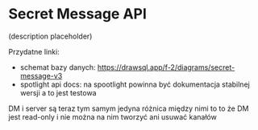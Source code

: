 # Secret Message API
(description placeholder)

Przydatne linki:
- schemat bazy danych: https://drawsql.app/f-2/diagrams/secret-message-v3
- spotlight api docs: na spootlight powinna być dokumentacja stabilnej wersji a to jest testowa 

DM i server są teraz tym samym jedyna różnica między nimi to to że DM jest read-only i nie można na nim tworzyć ani usuwać kanałów